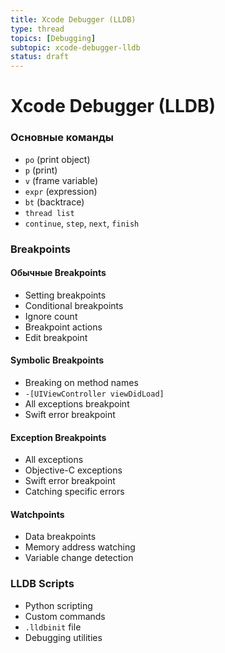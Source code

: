 ```yaml
---
title: Xcode Debugger (LLDB)
type: thread
topics: [Debugging]
subtopic: xcode-debugger-lldb
status: draft
---
```


# Xcode Debugger (LLDB)


### Основные команды
- `po` (print object)
- `p` (print)
- `v` (frame variable)
- `expr` (expression)
- `bt` (backtrace)
- `thread list`
- `continue`, `step`, `next`, `finish`

### Breakpoints

#### Обычные Breakpoints
- Setting breakpoints
- Conditional breakpoints
- Ignore count
- Breakpoint actions
- Edit breakpoint

#### Symbolic Breakpoints
- Breaking on method names
- `-[UIViewController viewDidLoad]`
- All exceptions breakpoint
- Swift error breakpoint

#### Exception Breakpoints
- All exceptions
- Objective-C exceptions
- Swift error breakpoint
- Catching specific errors

#### Watchpoints
- Data breakpoints
- Memory address watching
- Variable change detection

### LLDB Scripts
- Python scripting
- Custom commands
- `.lldbinit` file
- Debugging utilities

